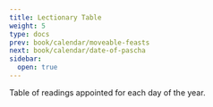 ```yaml
---
title: Lectionary Table
weight: 5
type: docs
prev: book/calendar/moveable-feasts
next: book/calendar/date-of-pascha
sidebar:
  open: true
---
```


Table of readings appointed for each day of the year.
